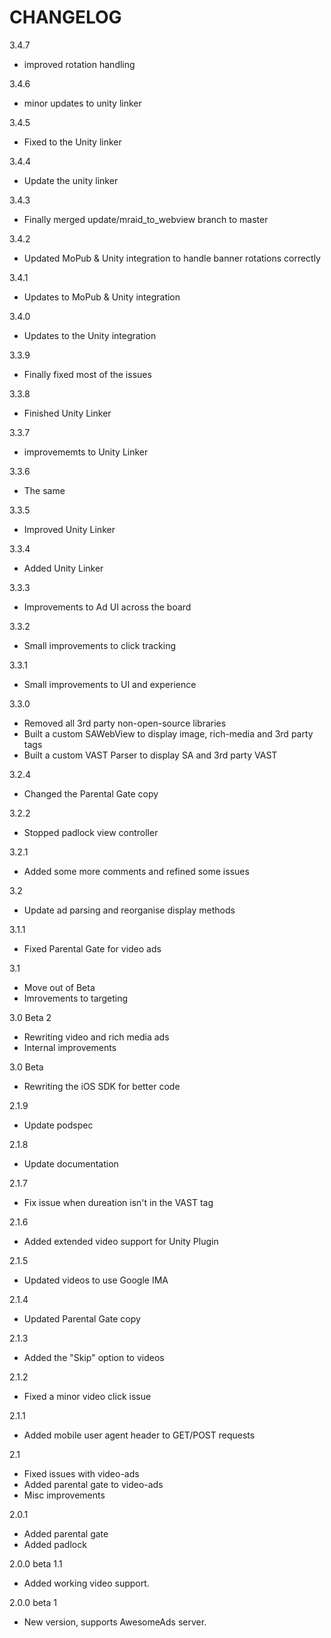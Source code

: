 CHANGELOG
=========

3.4.7
 - improved rotation handling

3.4.6
 - minor updates to unity linker

3.4.5
 - Fixed to the Unity linker

3.4.4
 - Update the unity linker

3.4.3
 - Finally merged update/mraid_to_webview branch to master

3.4.2
 - Updated MoPub & Unity integration to handle banner rotations correctly

3.4.1
 - Updates to MoPub & Unity integration

3.4.0
 - Updates to the Unity integration

3.3.9
 - Finally fixed most of the issues

3.3.8
 - Finished Unity Linker

3.3.7
 - improvememts to Unity Linker

3.3.6
 - The same

3.3.5
 - Improved Unity Linker

3.3.4
 - Added Unity Linker

3.3.3
 - Improvements to Ad UI across the board

3.3.2
 - Small improvements to click tracking

3.3.1
 - Small improvements to UI and experience

3.3.0
 - Removed all 3rd party non-open-source libraries
 - Built a custom SAWebView to display image, rich-media and 3rd party tags
 - Built a custom VAST Parser to display SA and 3rd party VAST

3.2.4
 - Changed the Parental Gate copy

3.2.2
 - Stopped padlock view controller

3.2.1
 - Added some more comments and refined some issues

3.2
 - Update ad parsing and reorganise display methods

3.1.1
 - Fixed Parental Gate for video ads

3.1 
 - Move out of Beta
 - Imrovements to targeting

3.0 Beta 2
 - Rewriting video and rich media ads
 - Internal improvements

3.0 Beta
 - Rewriting the iOS SDK for better code

2.1.9
 - Update podspec

2.1.8
 - Update documentation

2.1.7
 - Fix issue when dureation isn't in the VAST tag

2.1.6
 - Added extended video support for Unity Plugin

2.1.5
 - Updated videos to use Google IMA

2.1.4
 - Updated Parental Gate copy

2.1.3
 - Added the "Skip" option to videos

2.1.2
 - Fixed a minor video click issue

2.1.1
 - Added mobile user agent header to GET/POST requests

2.1
 - Fixed issues with video-ads
 - Added parental gate to video-ads
 - Misc improvements

2.0.1
 - Added parental gate
 - Added padlock

2.0.0 beta 1.1
 - Added working video support.

2.0.0 beta 1
 - New version, supports AwesomeAds server.
